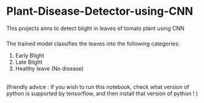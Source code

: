 # Plant-Disease-Detector-using-CNN
This projects aims to detect blight in leaves of tomato plant using CNN 

###
The trained model classifies the leaves into the following categories:
 1) Early Blight
 2) Late Blight 
 3) Healthy leave (No disease)


<br>
(friendly advice : If you wish to run this notebook, check what version of python is supported by tensorflow, and then install that version of python ! )

